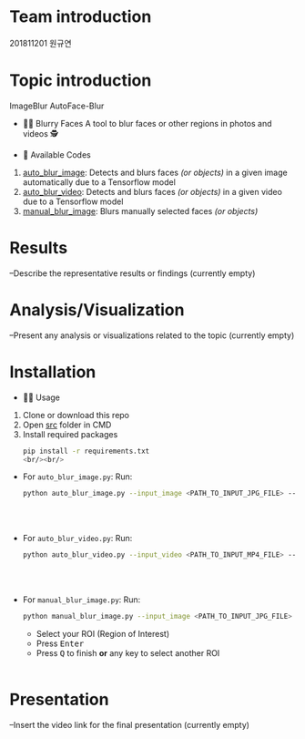 # Team introduction

201811201 원규연

# Topic introduction

ImageBlur
AutoFace-Blur

- 🕵️‍♀️ Blurry Faces
A tool to blur faces or other regions in photos and videos 🕵️‍

- 🙌 Available Codes
1. [auto_blur_image](./src/auto_blur_image.py): Detects and blurs faces _(or objects)_ in a given image automatically due to a Tensorflow model
2. [auto_blur_video](./src/auto_blur_video.py): Detects and blurs faces _(or objects)_ in a given video due to a Tensorflow model
3. [manual_blur_image](./src/manual_blur_image.py): Blurs manually selected faces _(or objects)_

# Results
  
  –Describe the representative results or findings (currently empty)

# Analysis/Visualization

  –Present any analysis or visualizations related to the topic (currently empty)

# Installation

- 🔧🔩 Usage 
1. Clone or download this repo
2. Open [src](/src) folder in CMD
3. Install required packages
   ```bash
   pip install -r requirements.txt
   <br/><br/>
   
   
- For `auto_blur_image.py`:
Run:
   ```bash
   python auto_blur_image.py --input_image <PATH_TO_INPUT_JPG_FILE> --output_image <PATH_TO_OUTPUT_JPG_FILE>  --model_path <PATH_TO_INPUT_PB_FILE> --threshold <THRESHOLD>
   ```
<br/><br/>


- For `auto_blur_video.py`:
Run:
   ```bash
   python auto_blur_video.py --input_video <PATH_TO_INPUT_MP4_FILE> --output_video <PATH_TO_OUTPUT_MP4_FILE> --model_path  <PATH_TO_INPUT_PB_FILE>  --threshold <THRESHOLD>
   ```

<br/><br/>

- For `manual_blur_image.py`:
Run:
   ```bash
   python manual_blur_image.py --input_image <PATH_TO_INPUT_JPG_FILE> --output_image <PATH_TO_OUTPUT_JPG_FILE>
   ```
    * Select your ROI (Region of Interest)
    * Press <kbd>Enter</kbd>
    * Press <kbd>Q</kbd> to finish **or** any key to select another ROI
<br/><br/>


# Presentation

  –Insert the video link for the final presentation (currently empty)
